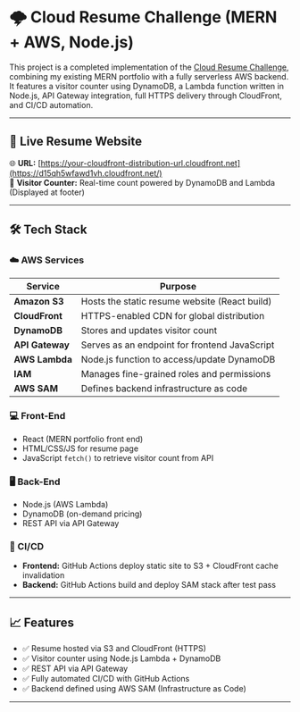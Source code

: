 # 🌩️ Cloud Resume Challenge (MERN + AWS, Node.js)

This project is a completed implementation of the [Cloud Resume Challenge](https://cloudresumechallenge.dev/), combining my existing MERN portfolio with a fully serverless AWS backend. It features a visitor counter using DynamoDB, a Lambda function written in Node.js, API Gateway integration, full HTTPS delivery through CloudFront, and CI/CD automation.

---

## 🚀 Live Resume Website

🌐 **URL:** [https://your-cloudfront-distribution-url.cloudfront.net](https://d15qh5wfawd1vh.cloudfront.net/)  
🔢 **Visitor Counter:** Real-time count powered by DynamoDB and Lambda (Displayed at footer)

---

## 🛠️ Tech Stack

### ☁️ AWS Services

| Service         | Purpose                                                                 |
|-----------------|-------------------------------------------------------------------------|
| **Amazon S3**   | Hosts the static resume website (React build)                          |
| **CloudFront**  | HTTPS-enabled CDN for global distribution                              |
| **DynamoDB**    | Stores and updates visitor count                                        |
| **API Gateway** | Serves as an endpoint for frontend JavaScript                          |
| **AWS Lambda**  | Node.js function to access/update DynamoDB                             |
| **IAM**         | Manages fine-grained roles and permissions                              |
| **AWS SAM**     | Defines backend infrastructure as code                                 |

### 💻 Front-End

- React (MERN portfolio front end)
- HTML/CSS/JS for resume page
- JavaScript `fetch()` to retrieve visitor count from API

### 🖥 Back-End

- Node.js (AWS Lambda)
- DynamoDB (on-demand pricing)
- REST API via API Gateway

### 🔄 CI/CD

- **Frontend:** GitHub Actions deploy static site to S3 + CloudFront cache invalidation
- **Backend:** GitHub Actions build and deploy SAM stack after test pass

---

## 📈 Features

- ✅ Resume hosted via S3 and CloudFront (HTTPS)
- ✅ Visitor counter using Node.js Lambda + DynamoDB
- ✅ REST API via API Gateway
- ✅ Fully automated CI/CD with GitHub Actions
- ✅ Backend defined using AWS SAM (Infrastructure as Code)

---

